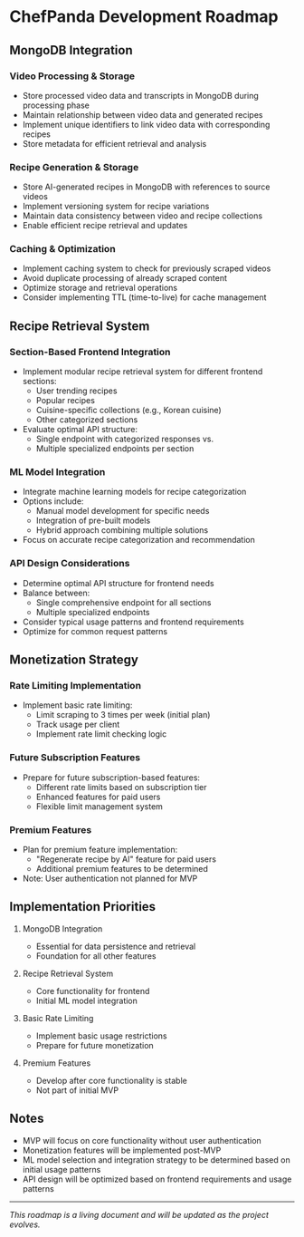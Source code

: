 # ChefPanda Development Roadmap

## MongoDB Integration

### Video Processing & Storage
- Store processed video data and transcripts in MongoDB during processing phase
- Maintain relationship between video data and generated recipes
- Implement unique identifiers to link video data with corresponding recipes
- Store metadata for efficient retrieval and analysis

### Recipe Generation & Storage
- Store AI-generated recipes in MongoDB with references to source videos
- Implement versioning system for recipe variations
- Maintain data consistency between video and recipe collections
- Enable efficient recipe retrieval and updates

### Caching & Optimization
- Implement caching system to check for previously scraped videos
- Avoid duplicate processing of already scraped content
- Optimize storage and retrieval operations
- Consider implementing TTL (time-to-live) for cache management

## Recipe Retrieval System

### Section-Based Frontend Integration
- Implement modular recipe retrieval system for different frontend sections:
  - User trending recipes
  - Popular recipes
  - Cuisine-specific collections (e.g., Korean cuisine)
  - Other categorized sections
- Evaluate optimal API structure:
  - Single endpoint with categorized responses vs.
  - Multiple specialized endpoints per section

### ML Model Integration
- Integrate machine learning models for recipe categorization
- Options include:
  - Manual model development for specific needs
  - Integration of pre-built models
  - Hybrid approach combining multiple solutions
- Focus on accurate recipe categorization and recommendation

### API Design Considerations
- Determine optimal API structure for frontend needs
- Balance between:
  - Single comprehensive endpoint for all sections
  - Multiple specialized endpoints
- Consider typical usage patterns and frontend requirements
- Optimize for common request patterns

## Monetization Strategy

### Rate Limiting Implementation
- Implement basic rate limiting:
  - Limit scraping to 3 times per week (initial plan)
  - Track usage per client
  - Implement rate limit checking logic

### Future Subscription Features
- Prepare for future subscription-based features:
  - Different rate limits based on subscription tier
  - Enhanced features for paid users
  - Flexible limit management system

### Premium Features
- Plan for premium feature implementation:
  - "Regenerate recipe by AI" feature for paid users
  - Additional premium features to be determined
- Note: User authentication not planned for MVP

## Implementation Priorities

1. MongoDB Integration
   - Essential for data persistence and retrieval
   - Foundation for all other features

2. Recipe Retrieval System
   - Core functionality for frontend
   - Initial ML model integration

3. Basic Rate Limiting
   - Implement basic usage restrictions
   - Prepare for future monetization

4. Premium Features
   - Develop after core functionality is stable
   - Not part of initial MVP

## Notes

- MVP will focus on core functionality without user authentication
- Monetization features will be implemented post-MVP
- ML model selection and integration strategy to be determined based on initial usage patterns
- API design will be optimized based on frontend requirements and usage patterns

---
*This roadmap is a living document and will be updated as the project evolves.* 